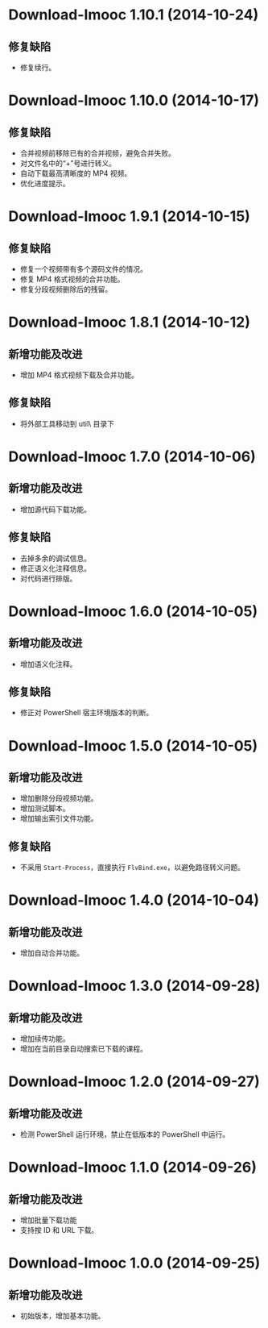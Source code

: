 Download-Imooc 1.10.1 (2014-10-24)
=================================
修复缺陷
--------
- 修复续行。

Download-Imooc 1.10.0 (2014-10-17)
=================================
修复缺陷
--------
- 合并视频前移除已有的合并视频，避免合并失败。
- 对文件名中的“+”号进行转义。
- 自动下载最高清晰度的 MP4 视频。
- 优化进度提示。

Download-Imooc 1.9.1 (2014-10-15)
=================================
修复缺陷
--------
- 修复一个视频带有多个源码文件的情况。
- 修复 MP4 格式视频的合并功能。
- 修复分段视频删除后的残留。

Download-Imooc 1.8.1 (2014-10-12)
=================================
新增功能及改进
--------------------------
- 增加 MP4 格式视频下载及合并功能。

修复缺陷
--------
- 将外部工具移动到 util\ 目录下

Download-Imooc 1.7.0 (2014-10-06)
=================================
新增功能及改进
--------------------------
- 增加源代码下载功能。

修复缺陷
--------
- 去掉多余的调试信息。
- 修正语义化注释信息。
- 对代码进行排版。

Download-Imooc 1.6.0 (2014-10-05)
=================================
新增功能及改进
--------------------------
- 增加语义化注释。

修复缺陷
--------
- 修正对 PowerShell 宿主环境版本的判断。

Download-Imooc 1.5.0 (2014-10-05)
=================================
新增功能及改进
--------------------------
- 增加删除分段视频功能。
- 增加测试脚本。
- 增加输出索引文件功能。

修复缺陷
--------
- 不采用 `Start-Process`，直接执行 `FlvBind.exe`，以避免路径转义问题。

Download-Imooc 1.4.0 (2014-10-04)
=================================
新增功能及改进
--------------------------
- 增加自动合并功能。

Download-Imooc 1.3.0 (2014-09-28)
=================================
新增功能及改进
--------------------------
- 增加续传功能。
- 增加在当前目录自动搜索已下载的课程。

Download-Imooc 1.2.0 (2014-09-27)
=================================
新增功能及改进
--------------------------
- 检测 PowerShell 运行环境，禁止在低版本的 PowerShell 中运行。

Download-Imooc 1.1.0 (2014-09-26)
=================================
新增功能及改进
--------------------------
- 增加批量下载功能
- 支持按 ID 和 URL 下载。

Download-Imooc 1.0.0 (2014-09-25)
=================================
新增功能及改进
--------------------------
- 初始版本，增加基本功能。